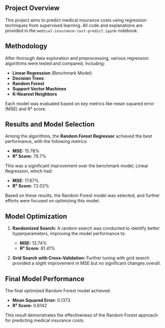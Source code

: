 ## Project Overview
This project aims to predict medical insurance costs using regression techniques from supervised learning. All code and explanations are provided in the `medical-insurance-cost-predict.ipynb` notebook.

## Methodology
After thorough data exploration and preprocessing, various regression algorithms were tested and compared, including:
- **Linear Regression** (Benchmark Model)
- **Decision Trees**
- **Random Forest**
- **Support Vector Machines**
- **K-Nearest Neighbors**

Each model was evaluated based on key metrics like mean squared error (MSE) and R² score.

## Results and Model Selection
Among the algorithms, the **Random Forest Regressor** achieved the best performance, with the following metrics:
- **MSE:** 15.78%
- **R² Score:** 79.7%

This was a significant improvement over the benchmark model, Linear Regression, which had:
- **MSE:** 17.67%
- **R² Score:** 72.02%

Based on these results, the Random Forest model was selected, and further efforts were focused on optimizing this model.

## Model Optimization
1. **Randomized Search:** A random search was conducted to identify better hyperparameters, improving the model performance to:
   - **MSE:** 13.74%
   - **R² Score:** 81.41%

2. **Grid Search with Cross-Validation:** Further tuning with grid search provided a slight improvement in MSE but no significant changes overall.

## Final Model Performance
The final optimized Random Forest model achieved:
- **Mean Squared Error:** 0.1373
- **R² Score:** 0.8142

This result demonstrates the effectiveness of the Random Forest approach for predicting medical insurance costs.
